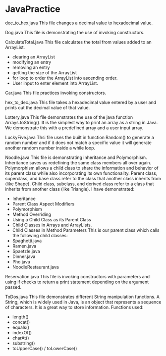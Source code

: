 # JavaPractice

dec_to_hex.java 
This file changes a decimal value to hexadecimal value. 

Dog.java
This file is demonstrating the use of invoking constructors. 

CalculateTotal.java
This file calculates the total from values added to an ArrayList. 
- clearing an ArrayList 
- modifying an entry
- removing an entry
- getting the size of the ArrayList 
- for loop to order the ArrayList into ascending order.
- User input to enter element into ArrayList. 

Car.java 
This file practices invoking constructors. 

hex_to_dec.java
This file takes a hexadecimal value entered by a user and prints out the decimal value of that value. 

Lottery.java
This file demonstrates the use of the java function Arrays.toString(). It is the simplest way to print an array as a string in Java. We demonstrate this with a predefined array and a user input array. 

LuckyFive.java
Thsi file uses the built in function Random() to generate a random number and if it does not match a specific value it will generate another random number inside a while loop.

Noodle.java
This file is demonstrating inheritance and Polymorphism. Inheritance saves us redefining the same class members all over again. Polymorphism allows a child class to share the information and behavior of its parent class while also incorporating its own functionality.
Parent class, superclass, and base class refer to the class that another class inherits from (like Shape).
Child class, subclass, and derived class refer to a class that inherits from another class (like Triangle). 
I have demonstrated:
- Inheritance
- Parent Class Aspect Modifiers
- Polymorphism 
- Method Overriding
- Using a Child Class as its Parent Class
- Child Classes in Arrays and ArrayLists. 
- Child Classes in Method Parameters
This is our parent class which calls the following child classes:
- Spaghetti.java
- Ramen.java
- Spaetzle.java
- Dinner.java 
- Pho.java 
- NoodleRestaurant.java 

Reservation.java
This file is invoking constructors with parameters and using if checks to return a print statement depending on the argument passed. 

ToDos.java
This file demonstrates different String manipulation functions. A String, which is widely used in Java, is an object that represents a sequence of characters. It is a great way to store information.
Functions used:
- length()
- concat()
- equals()
- indexOf()
- charAt()
- substring()
- toUpperCase() / toLowerCase()
